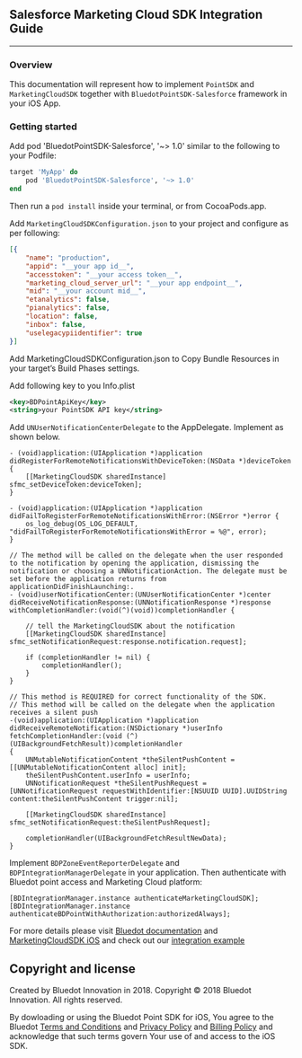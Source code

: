 ## Salesforce Marketing Cloud SDK Integration Guide
------
### Overview

This documentation will represent how to implement `PointSDK` and `MarketingCloudSDK` together with `BluedotPointSDK-Salesforce` framework in your iOS App.

### Getting started

Add pod 'BluedotPointSDK-Salesforce', '~> 1.0' similar to the following to your Podfile:

```ruby
target 'MyApp' do
    pod 'BluedotPointSDK-Salesforce', '~> 1.0'
end
```

Then run a `pod install` inside your terminal, or from CocoaPods.app.

Add `MarketingCloudSDKConfiguration.json` to your project and configure as per following:

```json
[{
    "name": "production",
    "appid": "__your app id__",
    "accesstoken": "__your access token__",
    "marketing_cloud_server_url": "__your app endpoint__",
    "mid": "__your account mid__",
    "etanalytics": false,
    "pianalytics": false,
    "location": false,
    "inbox": false,
    "uselegacypiidentifier": true
}]
```

Add MarketingCloudSDKConfiguration.json to Copy Bundle Resources in your target’s Build Phases settings.

Add following key to you Info.plist

```xml
<key>BDPointApiKey</key> 
<string>your PointSDK API key</string>
```

Add `UNUserNotificationCenterDelegate` to the AppDelegate. Implement as shown below.

```objc
- (void)application:(UIApplication *)application didRegisterForRemoteNotificationsWithDeviceToken:(NSData *)deviceToken {
    [[MarketingCloudSDK sharedInstance] sfmc_setDeviceToken:deviceToken];
}

- (void)application:(UIApplication *)application didFailToRegisterForRemoteNotificationsWithError:(NSError *)error {
    os_log_debug(OS_LOG_DEFAULT, "didFailToRegisterForRemoteNotificationsWithError = %@", error);
}

// The method will be called on the delegate when the user responded to the notification by opening the application, dismissing the notification or choosing a UNNotificationAction. The delegate must be set before the application returns from applicationDidFinishLaunching:.
- (void)userNotificationCenter:(UNUserNotificationCenter *)center didReceiveNotificationResponse:(UNNotificationResponse *)response withCompletionHandler:(void(^)(void))completionHandler {

    // tell the MarketingCloudSDK about the notification
    [[MarketingCloudSDK sharedInstance] sfmc_setNotificationRequest:response.notification.request];

    if (completionHandler != nil) {
        completionHandler();
    }
}

// This method is REQUIRED for correct functionality of the SDK.
// This method will be called on the delegate when the application receives a silent push
-(void)application:(UIApplication *)application didReceiveRemoteNotification:(NSDictionary *)userInfo fetchCompletionHandler:(void (^)(UIBackgroundFetchResult))completionHandler
{
    UNMutableNotificationContent *theSilentPushContent = [[UNMutableNotificationContent alloc] init];
    theSilentPushContent.userInfo = userInfo;
    UNNotificationRequest *theSilentPushRequest = [UNNotificationRequest requestWithIdentifier:[NSUUID UUID].UUIDString content:theSilentPushContent trigger:nil];

    [[MarketingCloudSDK sharedInstance] sfmc_setNotificationRequest:theSilentPushRequest];

    completionHandler(UIBackgroundFetchResultNewData);
}
```

Implement `BDPZoneEventReporterDelegate` and `BDPIntegrationManagerDelegate` in your application. Then authenticate with Bluedot point access and Marketing Cloud platform:

```objc
[BDIntegrationManager.instance authenticateMarketingCloudSDK];
[BDIntegrationManager.instance authenticateBDPointWithAuthorization:authorizedAlways];
```

For more details please visit [Bluedot documentation](https://docs.bluedot.io) and [MarketingCloudSDK iOS](https://salesforce-marketingcloud.github.io/MarketingCloudSDK-iOS/get-started/apple.html) and check out our [integration example](https://github.com/Bluedot-Innovation/Salesforce-Simple-Integration-Demo-iOS)

## Copyright and license

Created by Bluedot Innovation in 2018.
Copyright © 2018 Bluedot Innovation. All rights reserved.

By dowloading or using the Bluedot Point SDK for iOS, You agree to the Bluedot [Terms and Conditions](http://www.bluedotinnovation.com/html/downloads/pdfs/terms-and-conditions-bluedot-070814.pdf)
and [Privacy Policy](http://www.bluedotinnovation.com/html/downloads/pdfs/privacy-policy-bluedot-170815.pdf)
and [Billing Policy](http://www.bluedotinnovation.com/html/downloads/pdfs/privacy-policy-bluedot-170815.pdf)
and acknowledge that such terms govern Your use of and access to the iOS SDK.
